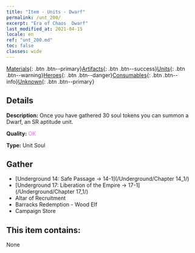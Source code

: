 ```yaml
---
title: "Item - Units - Dwarf"
permalink: /unt_200/
excerpt: "Era of Chaos  Dwarf"
last_modified_at: 2021-04-15
locale: en
ref: "unt_200.md"
toc: false
classes: wide
---
```

 [Materials](/Items/){: .btn .btn--primary}[Artifacts](/Items/Artifacts/){: .btn .btn--success}[Units](/Items/Units/){: .btn .btn--warning}[Heroes](/Items/Heroes/){: .btn .btn--danger}[Consumables](/Items/Consumables/){: .btn .btn--info}[Unknown](/Items/Unknown/){: .btn .btn--primary}

## Details
 **Description:** Once you have gathered 30 soul tokens you can summon a Dwarf, an SR aptitude unit.

 **Quality:** <span style="color: #DA70D6">OK</span>

 **Type:** Unit Soul

## Gather

*    [Underground 14: Safe Passage -> 14-1](/Underground/Chapter 14_1/) 
*    [Underground 17: Liberation of the Empire -> 17-1](/Underground/Chapter 17_1/) 
*    Altar of Recruitment 
*    Barracks Redemption - Wood Elf 
*    Campaign Store 

## This item contains:

  None

